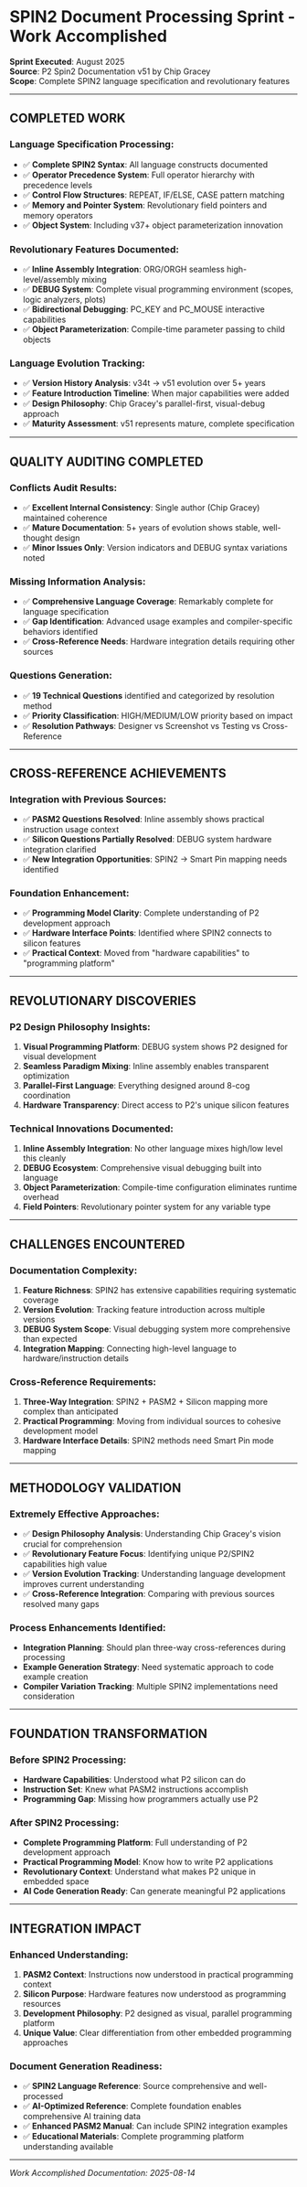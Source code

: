 # SPIN2 Document Processing Sprint - Work Accomplished

**Sprint Executed**: August 2025  
**Source**: P2 Spin2 Documentation v51 by Chip Gracey  
**Scope**: Complete SPIN2 language specification and revolutionary features

---

## COMPLETED WORK

### Language Specification Processing:
- ✅ **Complete SPIN2 Syntax**: All language constructs documented
- ✅ **Operator Precedence System**: Full operator hierarchy with precedence levels  
- ✅ **Control Flow Structures**: REPEAT, IF/ELSE, CASE pattern matching
- ✅ **Memory and Pointer System**: Revolutionary field pointers and memory operators
- ✅ **Object System**: Including v37+ object parameterization innovation

### Revolutionary Features Documented:
- ✅ **Inline Assembly Integration**: ORG/ORGH seamless high-level/assembly mixing
- ✅ **DEBUG System**: Complete visual programming environment (scopes, logic analyzers, plots)
- ✅ **Bidirectional Debugging**: PC_KEY and PC_MOUSE interactive capabilities
- ✅ **Object Parameterization**: Compile-time parameter passing to child objects

### Language Evolution Tracking:
- ✅ **Version History Analysis**: v34t → v51 evolution over 5+ years
- ✅ **Feature Introduction Timeline**: When major capabilities were added
- ✅ **Design Philosophy**: Chip Gracey's parallel-first, visual-debug approach
- ✅ **Maturity Assessment**: v51 represents mature, complete specification

---

## QUALITY AUDITING COMPLETED

### Conflicts Audit Results:
- ✅ **Excellent Internal Consistency**: Single author (Chip Gracey) maintained coherence
- ✅ **Mature Documentation**: 5+ years of evolution shows stable, well-thought design
- ✅ **Minor Issues Only**: Version indicators and DEBUG syntax variations noted

### Missing Information Analysis:
- ✅ **Comprehensive Language Coverage**: Remarkably complete for language specification
- ✅ **Gap Identification**: Advanced usage examples and compiler-specific behaviors identified
- ✅ **Cross-Reference Needs**: Hardware integration details requiring other sources

### Questions Generation:
- ✅ **19 Technical Questions** identified and categorized by resolution method
- ✅ **Priority Classification**: HIGH/MEDIUM/LOW priority based on impact
- ✅ **Resolution Pathways**: Designer vs Screenshot vs Testing vs Cross-Reference

---

## CROSS-REFERENCE ACHIEVEMENTS

### Integration with Previous Sources:
- ✅ **PASM2 Questions Resolved**: Inline assembly shows practical instruction usage context
- ✅ **Silicon Questions Partially Resolved**: DEBUG system hardware integration clarified  
- ✅ **New Integration Opportunities**: SPIN2 → Smart Pin mapping needs identified

### Foundation Enhancement:
- ✅ **Programming Model Clarity**: Complete understanding of P2 development approach
- ✅ **Hardware Interface Points**: Identified where SPIN2 connects to silicon features
- ✅ **Practical Context**: Moved from "hardware capabilities" to "programming platform"

---

## REVOLUTIONARY DISCOVERIES

### P2 Design Philosophy Insights:
1. **Visual Programming Platform**: DEBUG system shows P2 designed for visual development
2. **Seamless Paradigm Mixing**: Inline assembly enables transparent optimization  
3. **Parallel-First Language**: Everything designed around 8-cog coordination
4. **Hardware Transparency**: Direct access to P2's unique silicon features

### Technical Innovations Documented:
1. **Inline Assembly Integration**: No other language mixes high/low level this cleanly
2. **DEBUG Ecosystem**: Comprehensive visual debugging built into language
3. **Object Parameterization**: Compile-time configuration eliminates runtime overhead
4. **Field Pointers**: Revolutionary pointer system for any variable type

---

## CHALLENGES ENCOUNTERED

### Documentation Complexity:
1. **Feature Richness**: SPIN2 has extensive capabilities requiring systematic coverage
2. **Version Evolution**: Tracking feature introduction across multiple versions  
3. **DEBUG System Scope**: Visual debugging system more comprehensive than expected
4. **Integration Mapping**: Connecting high-level language to hardware/instruction details

### Cross-Reference Requirements:
1. **Three-Way Integration**: SPIN2 + PASM2 + Silicon mapping more complex than anticipated
2. **Practical Programming**: Moving from individual sources to cohesive development model
3. **Hardware Interface Details**: SPIN2 methods need Smart Pin mode mapping

---

## METHODOLOGY VALIDATION

### Extremely Effective Approaches:
- ✅ **Design Philosophy Analysis**: Understanding Chip Gracey's vision crucial for comprehension
- ✅ **Revolutionary Feature Focus**: Identifying unique P2/SPIN2 capabilities high value
- ✅ **Version Evolution Tracking**: Understanding language development improves current understanding
- ✅ **Cross-Reference Integration**: Comparing with previous sources resolved many gaps

### Process Enhancements Identified:
- **Integration Planning**: Should plan three-way cross-references during processing
- **Example Generation Strategy**: Need systematic approach to code example creation
- **Compiler Variation Tracking**: Multiple SPIN2 implementations need consideration

---

## FOUNDATION TRANSFORMATION

### Before SPIN2 Processing:
- **Hardware Capabilities**: Understood what P2 silicon can do
- **Instruction Set**: Knew what PASM2 instructions accomplish
- **Programming Gap**: Missing how programmers actually use P2

### After SPIN2 Processing:
- **Complete Programming Platform**: Full understanding of P2 development approach
- **Practical Programming Model**: Know how to write P2 applications
- **Revolutionary Context**: Understand what makes P2 unique in embedded space
- **AI Code Generation Ready**: Can generate meaningful P2 applications

---

## INTEGRATION IMPACT

### Enhanced Understanding:
1. **PASM2 Context**: Instructions now understood in practical programming context
2. **Silicon Purpose**: Hardware features now understood as programming resources
3. **Development Philosophy**: P2 designed as visual, parallel programming platform
4. **Unique Value**: Clear differentiation from other embedded programming approaches

### Document Generation Readiness:
- ✅ **SPIN2 Language Reference**: Source comprehensive and well-processed
- ✅ **AI-Optimized Reference**: Complete foundation enables comprehensive AI training data
- ✅ **Enhanced PASM2 Manual**: Can include SPIN2 integration examples
- ✅ **Educational Materials**: Complete programming platform understanding available

---

*Work Accomplished Documentation: 2025-08-14*